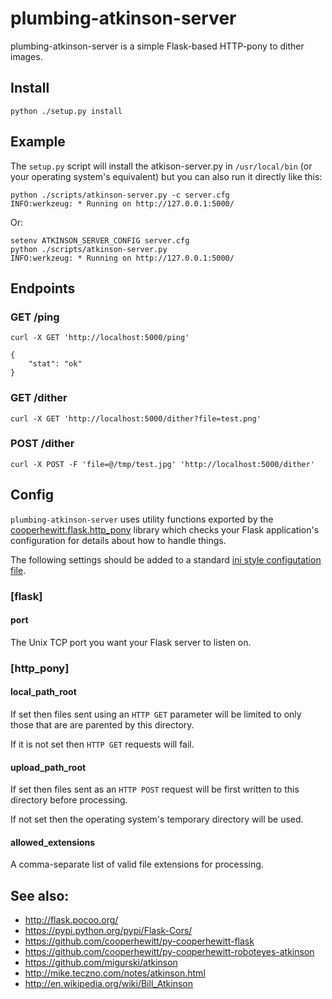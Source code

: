 # plumbing-atkinson-server

plumbing-atkinson-server is a simple Flask-based HTTP-pony to dither images.

## Install

	python ./setup.py install

## Example

The `setup.py` script will install the atkison-server.py in `/usr/local/bin` (or your operating system's equivalent) but you can also run it directly like this:

	python ./scripts/atkinson-server.py -c server.cfg
	INFO:werkzeug: * Running on http://127.0.0.1:5000/

Or:

	setenv ATKINSON_SERVER_CONFIG server.cfg
	python ./scripts/atkinson-server.py
	INFO:werkzeug: * Running on http://127.0.0.1:5000/

## Endpoints

### GET /ping 

	curl -X GET 'http://localhost:5000/ping'

	{
		"stat": "ok"
	}

### GET /dither

	curl -X GET 'http://localhost:5000/dither?file=test.png'

### POST /dither

	curl -X POST -F 'file=@/tmp/test.jpg' 'http://localhost:5000/dither'

## Config

`plumbing-atkinson-server` uses utility functions exported by the
[cooperhewitt.flask.http_pony](https://github.com/cooperhewitt/py-cooperhewitt-flask/blob/master/cooperhewitt/flask/http_pony.py)
library which checks your Flask application's configuration for details about
how to handle things.

The following settings should be added to a standard [ini style configutation
file](https://en.wikipedia.org/wiki/INI_file).

### [flask]

#### port

The Unix TCP port you want your Flask server to listen on.

### [http_pony]

#### local_path_root

If set then files sent using an `HTTP GET` parameter will be limited to only
those that are are parented by this directory.

If it is not set then `HTTP GET` requests will fail.

#### upload_path_root

If set then files sent as an `HTTP POST` request will be first written to this
directory before processing.

If not set then the operating system's temporary directory will be used.

#### allowed_extensions

A comma-separate list of valid file extensions for processing.

## See also:

* http://flask.pocoo.org/
* https://pypi.python.org/pypi/Flask-Cors/
* https://github.com/cooperhewitt/py-cooperhewitt-flask
* https://github.com/cooperhewitt/py-cooperhewitt-roboteyes-atkinson
* https://github.com/migurski/atkinson
* http://mike.teczno.com/notes/atkinson.html
* http://en.wikipedia.org/wiki/Bill_Atkinson
